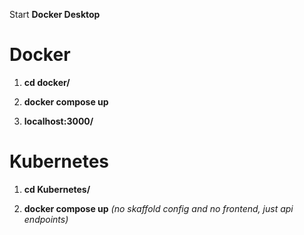 Start **Docker Desktop**

# Docker

1. **cd docker/**

2. **docker compose up**

3. **localhost:3000/**

# Kubernetes 

1. **cd Kubernetes/**

2. **docker compose up** _(no skaffold config and no frontend, just api endpoints)_

